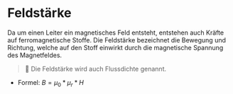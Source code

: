 # Feldstärke
Da um einen Leiter ein magnetisches Feld entsteht, entstehen auch Kräfte auf ferromagnetische Stoffe.
Die Feldstärke bezeichnet die Bewegung und Richtung, welche auf den Stoff einwirkt durch die magnetische Spannung des Magnetfeldes.

> 🌊 Die Feldstärke wird auch Flussdichte genannt.

- Formel: $B=\mu_0*\mu_r*H$
